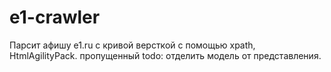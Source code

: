 e1-crawler
==========

Парсит афишу e1.ru с кривой версткой с помощью xpath, HtmlAgilityPack.
пропущенный todo: отделить модель от представления.

